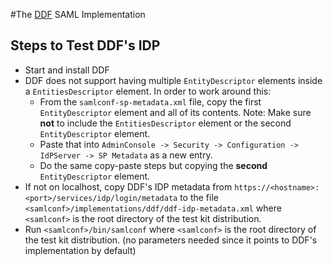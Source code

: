 #The [DDF](https://github.com/codice/ddf) SAML Implementation

## Steps to Test DDF's IDP
* Start and install DDF
* DDF does not support having multiple `EntityDescriptor` elements inside a `EntitiesDescriptor` element. In order to work around this:
    * From the `samlconf-sp-metadata.xml` file, copy the first `EntityDescriptor` element and all of its contents. Note: Make sure **not** to include the `EntitiesDescriptor` element or the second `EntityDescriptor` element.
    * Paste that into `AdminConsole -> Security -> Configuration -> IdPServer -> SP Metadata` as a new entry.
    * Do the same copy-paste steps but copying the **second** `EntityDescriptor` element.
* If not on localhost, copy DDF's IDP metadata from `https://<hostname>:<port>/services/idp/login/metadata` 
to the file `<samlconf>/implementations/ddf/ddf-idp-metadata.xml` where `<samlconf>` is the root directory of the test kit distribution.
* Run `<samlconf>/bin/samlconf` where `<samlconf>` is the root directory of the test kit distribution. (no parameters needed since it points to DDF's implementation by default)